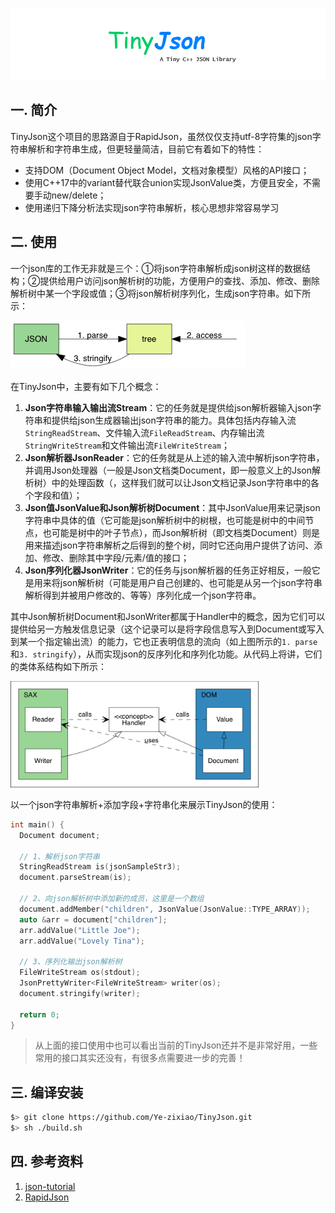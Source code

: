 ![logo-final](docs/image/logo-final.png)

## 一. 简介

TinyJson这个项目的思路源自于RapidJson，虽然仅仅支持utf-8字符集的json字符串解析和字符串生成，但更轻量简洁，目前它有着如下的特性：

- 支持DOM（Document Object Model，文档对象模型）风格的API接口；
- 使用C++17中的variant替代联合union实现JsonValue类，方便且安全，不需要手动new/delete；
- 使用递归下降分析法实现json字符串解析，核心思想非常容易学习



## 二. 使用

一个json库的工作无非就是三个：①将json字符串解析成json树这样的数据结构；②提供给用户访问json解析树的功能，方便用户的查找、添加、修改、删除解析树中某一个字段或值；③将json解析树序列化，生成json字符串。如下所示：

![requirement](docs/image/requirement.png)

在TinyJson中，主要有如下几个概念：

1. **Json字符串输入输出流Stream**：它的任务就是提供给json解析器输入json字符串和提供给json生成器输出json字符串的能力。具体包括内存输入流`StringReadStream`、文件输入流`FileReadStream`、内存输出流`StringWriteStream`和文件输出流`FileWriteStream`；
2. **Json解析器JsonReader**：它的任务就是从上述的输入流中解析json字符串，并调用Json处理器（一般是Json文档类Document，即一般意义上的Json解析树）中的处理函数（，这样我们就可以让Json文档记录Json字符串中的各个字段和值）；
3. **Json值JsonValue和Json解析树Document**：其中JsonValue用来记录json字符串中具体的值（它可能是json解析树中的树根，也可能是树中的中间节点，也可能是树中的叶子节点），而Json解析树（即文档类Document）则是用来描述json字符串解析之后得到的整个树，同时它还向用户提供了访问、添加、修改、删除其中字段/元素/值的接口；
4. **Json序列化器JsonWriter**：它的任务与json解析器的任务正好相反，一般它是用来将json解析树（可能是用户自己创建的、也可能是从另一个json字符串解析得到并被用户修改的、等等）序列化成一个json字符串。

其中Json解析树Document和JsonWriter都属于Handler中的概念，因为它们可以提供给另一方触发信息记录（这个记录可以是将字段信息写入到Document或写入到某一个指定输出流）的能力，它也正表明信息的流向（如上图所示的`1. parse`和`3. stringify`），从而实现json的反序列化和序列化功能。从代码上将讲，它们的类体系结构如下所示：

<img src="docs/image/architecture.png" alt="architecture" style="zoom: 80%;" />

以一个json字符串解析+添加字段+字符串化来展示TinyJson的使用：

```cpp
int main() {
  Document document;

  // 1、解析json字符串
  StringReadStream is(jsonSampleStr3);
  document.parseStream(is);

  // 2、向json解析树中添加新的成员，这里是一个数组
  document.addMember("children", JsonValue(JsonValue::TYPE_ARRAY));
  auto &arr = document["children"];
  arr.addValue("Little Joe");
  arr.addValue("Lovely Tina");

  // 3、序列化输出json解析树
  FileWriteStream os(stdout);
  JsonPrettyWriter<FileWriteStream> writer(os);
  document.stringify(writer);

  return 0;
}
```

> 从上面的接口使用中也可以看出当前的TinyJson还并不是非常好用，一些常用的接口其实还没有，有很多点需要进一步的完善！



## 三. 编译安装

```bash
$> git clone https://github.com/Ye-zixiao/TinyJson.git
$> sh ./build.sh
```



## 四. 参考资料

1. [json-tutorial](https://github.com/miloyip/json-tutorial.git)
2. [RapidJson](https://gitee.com/Tencent/RapidJSON.git)

